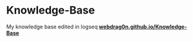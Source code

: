 # Knowledge-Base
My knowledge base edited in logseq<b>
[webdrag0n.github.io/Knowledge-Base](webdrag0n.github.io/Knowledge-Base/)
